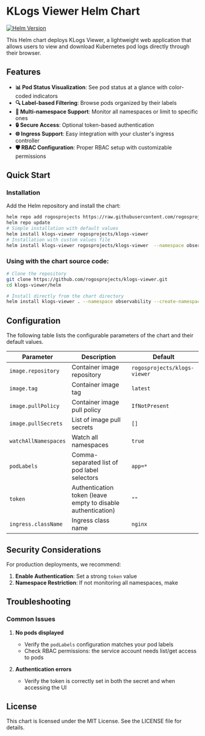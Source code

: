 # KLogs Viewer Helm Chart

[![Helm Version](https://img.shields.io/badge/helm-v3-blue)](https://helm.sh)

This Helm chart deploys KLogs Viewer, a lightweight web application that allows users to view and download Kubernetes pod logs directly through their browser.

## Features

- **📊 Pod Status Visualization**: See pod status at a glance with color-coded indicators
- **🔍 Label-based Filtering**: Browse pods organized by their labels
- **🔄 Multi-namespace Support**: Monitor all namespaces or limit to specific ones
- **🔒 Secure Access**: Optional token-based authentication
- **🌐 Ingress Support**: Easy integration with your cluster's ingress controller
- **🛡️ RBAC Configuration**: Proper RBAC setup with customizable permissions

## Quick Start


### Installation

Add the Helm repository and install the chart:

```bash
helm repo add rogosprojects https://raw.githubusercontent.com/rogosprojects/helm/master
helm repo update
# Simple installation with default values
helm install klogs-viewer rogosprojects/klogs-viewer
# Installation with custom values file
helm install klogs-viewer rogosprojects/klogs-viewer  --namespace observability --create-namespace --values values.yaml
```

### Using with the chart source code:

```bash
# Clone the repository
git clone https://github.com/rogosprojects/klogs-viewer.git
cd klogs-viewer/helm

# Install directly from the chart directory
helm install klogs-viewer . --namespace observability --create-namespace
```

## Configuration

The following table lists the configurable parameters of the chart and their default values.

| Parameter | Description | Default |
|-----------|-------------|---------|
| `image.repository` | Container image repository | `rogosprojects/klogs-viewer` |
| `image.tag` | Container image tag | `latest` |
| `image.pullPolicy` | Container image pull policy | `IfNotPresent` |
| `image.pullSecrets` | List of image pull secrets | `[]` |
| `watchAllNamespaces` | Watch all namespaces | `true` |
| `podLabels` | Comma-separated list of pod label selectors | `app=*` |
| `token` | Authentication token (leave empty to disable authentication) | `""` |
| `ingress.className` | Ingress class name | `nginx` |

## Security Considerations

For production deployments, we recommend:

1. **Enable Authentication**: Set a strong `token` value
2. **Namespace Restriction**: If not monitoring all namespaces, make

## Troubleshooting

### Common Issues

1. **No pods displayed**
   - Verify the `podLabels` configuration matches your pod labels
   - Check RBAC permissions: the service account needs list/get access to pods

3. **Authentication errors**
   - Verify the token is correctly set in both the secret and when accessing the UI


## License

This chart is licensed under the MIT License. See the LICENSE file for details.
